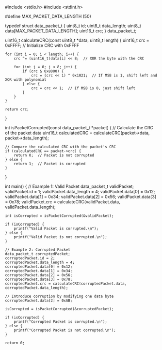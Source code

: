 #include <stdio.h>
#include <stdint.h>

#define MAX_PACKET_DATA_LENGTH (50)

typedef struct data_packet_t {
    uint8_t id;
    uint8_t data_length;
    uint8_t data[MAX_PACKET_DATA_LENGTH];
    uint16_t crc;
} data_packet_t;

uint16_t calculateCRC(const uint8_t *data, uint8_t length) {
    uint16_t crc = 0xFFFF;  // Initialize CRC with 0xFFFF

    for (int i = 0; i < length; i++) {
        crc ^= (uint16_t)data[i] << 8;  // XOR the byte with the CRC

        for (int j = 0; j < 8; j++) {
            if (crc & 0x8000) {
                crc = (crc << 1) ^ 0x1021;  // If MSB is 1, shift left and XOR with polynomial
            } else {
                crc = crc << 1;  // If MSB is 0, just shift left
            }
        }
    }

    return crc;
}

int isPacketCorrupted(const data_packet_t *packet) {
    // Calculate the CRC of the packet data
    uint16_t calculatedCRC = calculateCRC(packet->data, packet->data_length);

    // Compare the calculated CRC with the packet's CRC
    if (calculatedCRC == packet->crc) {
        return 0;  // Packet is not corrupted
    } else {
        return 1;  // Packet is corrupted
    }
}

int main() {
    // Example 1: Valid Packet
    data_packet_t validPacket;
    validPacket.id = 1;
    validPacket.data_length = 4;
    validPacket.data[0] = 0x12;
    validPacket.data[1] = 0x34;
    validPacket.data[2] = 0x56;
    validPacket.data[3] = 0x78;
    validPacket.crc = calculateCRC(validPacket.data, validPacket.data_length);

    int isCorrupted = isPacketCorrupted(&validPacket);

    if (isCorrupted) {
        printf("Valid Packet is corrupted.\n");
    } else {
        printf("Valid Packet is not corrupted.\n");
    }

    // Example 2: Corrupted Packet
    data_packet_t corruptedPacket;
    corruptedPacket.id = 2;
    corruptedPacket.data_length = 4;
    corruptedPacket.data[0] = 0x12;
    corruptedPacket.data[1] = 0x34;
    corruptedPacket.data[2] = 0x56;
    corruptedPacket.data[3] = 0x78;
    corruptedPacket.crc = calculateCRC(corruptedPacket.data, corruptedPacket.data_length);

    // Introduce corruption by modifying one data byte
    corruptedPacket.data[2] = 0xAB;

    isCorrupted = isPacketCorrupted(&corruptedPacket);

    if (isCorrupted) {
        printf("Corrupted Packet is corrupted.\n");
    } else {
        printf("Corrupted Packet is not corrupted.\n");
    }

    return 0;
